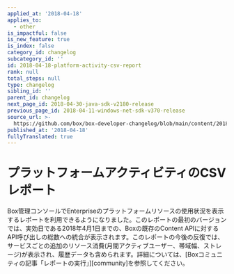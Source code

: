 ```yaml
---
applied_at: '2018-04-18'
applies_to:
  - other
is_impactful: false
is_new_feature: true
is_index: false
category_id: changelog
subcategory_id: ''
id: 2018-04-18-platform-activity-csv-report
rank: null
total_steps: null
type: changelog
sibling_id: ''
parent_id: changelog
next_page_id: 2018-04-30-java-sdk-v2180-release
previous_page_id: 2018-04-11-windows-net-sdk-v370-release
source_url: >-
  https://github.com/box/box-developer-changelog/blob/main/content/2018/04-18-platform-activity-csv-report.md
published_at: '2018-04-18'
fullyTranslated: true
---
```

# プラットフォームアクティビティのCSVレポート

Box管理コンソールでEnterpriseのプラットフォームリソースの使用状況を表示するレポートを利用できるようになりました。このレポートの最初のバージョンでは、実効日である2018年4月1日までの、Boxの既存のContent APIに対するAPI呼び出しの総数への統合が表示されます。このレポートの今後の反復では、サービスごとの追加のリソース消費(月間アクティブユーザー、帯域幅、ストレージ)が表示され、履歴データも含められます。詳細については、[Boxコミュニティの記事「レポートの実行」][community]を参照してください。
